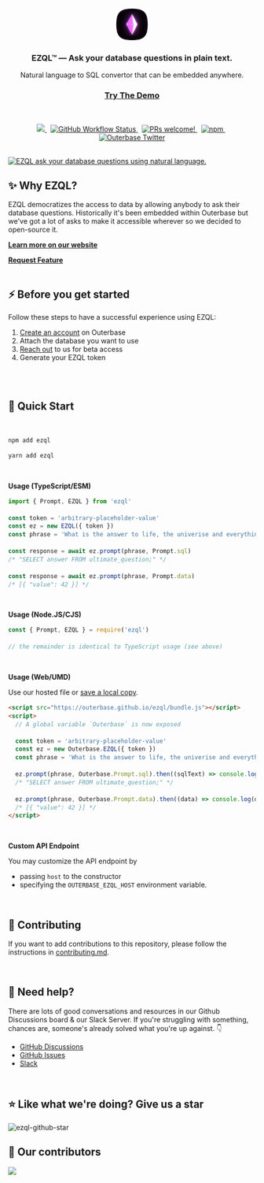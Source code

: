 <p style="border: none; margin-bottom:0; padding-bottom: 0;" align="center">
  <a href="https://ezql.ai">
    <picture>
      <img width="64  " alt="EZQL logo" src="./assets/ezql.png">
    </picture>
  </a>
</p>

<h3 align="center">EZQL™ — Ask your database questions in plain text.</h3>
<p align="center">Natural language to SQL convertor that can be embedded anywhere.</p>

<h3 align="center">
  <a target="_blank" href="https://outerbase.com/signup/" rel="dofollow"><strong>Try The Demo</strong></a>
  <br />
</h3>

<br />

<p align="center">
<a href="https://opensource.org/licenses/MIT">
    <img src="https://img.shields.io/badge/License-MIT-blue.svg?style=flat-square" />
  </a>
  &nbsp;
  <a href="https://github.com/outerbase/ezql/actions">
      <img alt="GitHub Workflow Status" src="https://img.shields.io/github/actions/workflow/status/outerbase/ezql/node.js.yml?style=flat-square" />
  </a>
  &nbsp;
  <a href="https://github.com/Outerbase/ezql/blob/main/contributing.md">
    <img src="https://img.shields.io/badge/PRs-welcome-brightgreen.svg?style=flat-square" alt="PRs welcome!" />
  </a>
  &nbsp;
  <a href="https://www.npmjs.com/package/ezql">
    <img alt="npm" src="https://img.shields.io/npm/v/ezql?style=flat-square" />
  </a>
  &nbsp;
  <a href="https://twitter.com/outerbase">
    <img src="https://img.shields.io/badge/follow-outerbase-1DA1F2?logo=twitter&style=flat-square" alt="Outerbase Twitter" />
  </a>
</p>

<br />

<a href="https://ezql.ai">
  <img src="./assets/ezql_hero.gif" alt="EZQL ask your database questions using natural language." />
</a>

<br />

## ✨ Why EZQL?

EZQL democratizes the access to data by allowing anybody to ask their database questions. Historically it's been embedded within Outerbase but we've got a lot of asks to make it accessible wherever so we decided to open-source it.

<a target="_blank" href="https://ezql.ai/" rel="dofollow"><strong>Learn more on our website</strong></a>

<a target="_blank" href="https://github.com/outerbase/ezql/discussions"><strong>Request Feature</strong></a>
<br />
<br />

## ⚡️ Before you get started

Follow these steps to have a successful experience using EZQL:

1. [Create an account](https://app.outerbase.com/signup) on Outerbase
2. Attach the database you want to use
3. [Reach out](https://join.slack.com/t/outerbasecommunity/shared_invite/zt-1ple7fhsg-2z6MIC_P4fzdrKe1koJ7kQ) to us for beta access
4. Generate your EZQL token

<br />
<br />

## 🚀 Quick Start

<br />

```sh
npm add ezql
```

```sh
yarn add ezql
```

<br />

**Usage (TypeScript/ESM)**

```ts
import { Prompt, EZQL } from 'ezql'

const token = 'arbitrary-placeholder-value'
const ez = new EZQL({ token })
const phrase = 'What is the answer to life, the univerise and everything?'

const response = await ez.prompt(phrase, Prompt.sql)
/* "SELECT answer FROM ultimate_question;" */

const response = await ez.prompt(phrase, Prompt.data)
/* [{ "value": 42 }] */
```

<br />

**Usage (Node.JS/CJS)**

```ts
const { Prompt, EZQL } = require('ezql')

// the remainder is identical to TypeScript usage (see above)
```

<br />

**Usage (Web/UMD)**

Use our hosted file or [save a local copy](https://outerbase.github.io/ezql/bundle.js).

```html
<script src="https://outerbase.github.io/ezql/bundle.js"></script>
<script>
  // A global variable `Outerbase` is now exposed

  const token = 'arbitrary-placeholder-value'
  const ez = new Outerbase.EZQL({ token })
  const phrase = 'What is the answer to life, the univerise and everything?'

  ez.prompt(phrase, Outerbase.Prompt.sql).then((sqlText) => console.log(sqlText))
  /* "SELECT answer FROM ultimate_question;" */

  ez.prompt(phrase, Outerbase.Prompt.data).then((data) => console.log(data))
  /* [{ "value": 42 }] */
</script>
```

<br />

**Custom API Endpoint**

You may customize the API endpoint by

- passing `host` to the constructor
- specifying the `OUTERBASE_EZQL_HOST` environment variable.

<br />

## 🙋 Contributing

If you want to add contributions to this repository, please follow the instructions in [contributing.md](./contributing.md).

<br />

## 🚨 Need help?

There are lots of good conversations and resources in our Github Discussions board & our Slack Server. If you're struggling with something, chances are, someone's already solved what you're up against. :point_down:

- [GitHub Discussions](https://github.com/outerbase/ezql/discussions)
- [GitHub Issues](https://github.com/outerbase/ezql/issues)
- [Slack](https://join.slack.com/t/outerbasecommunity/shared_invite/zt-1ple7fhsg-2z6MIC_P4fzdrKe1koJ7kQ)

<br />

## ⭐ Like what we're doing? Give us a star

![ezql-github-star](./assets/ezql_star.gif)

## 👏 Our contributors

<img align="left" src="https://contributors-img.web.app/image?repo=outerbase/ezql"/>
